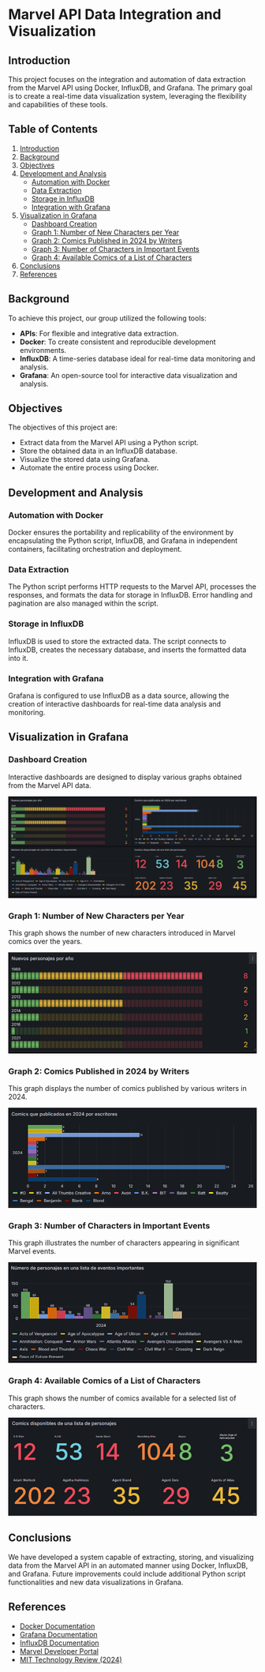 # Marvel API Data Integration and Visualization

## Introduction
This project focuses on the integration and automation of data extraction from the Marvel API using Docker, InfluxDB, and Grafana. The primary goal is to create a real-time data visualization system, leveraging the flexibility and capabilities of these tools.

## Table of Contents
1. [Introduction](#introduction)
2. [Background](#background)
3. [Objectives](#objectives)
4. [Development and Analysis](#development-and-analysis)
    - [Automation with Docker](#automation-with-docker)
    - [Data Extraction](#data-extraction)
    - [Storage in InfluxDB](#storage-in-influxdb)
    - [Integration with Grafana](#integration-with-grafana)
5. [Visualization in Grafana](#visualization-in-grafana)
    - [Dashboard Creation](#dashboard-creation)
    - [Graph 1: Number of New Characters per Year](#graph-1-number-of-new-characters-per-year)
    - [Graph 2: Comics Published in 2024 by Writers](#graph-2-comics-published-in-2024-by-writers)
    - [Graph 3: Number of Characters in Important Events](#graph-3-number-of-characters-in-important-events)
    - [Graph 4: Available Comics of a List of Characters](#graph-4-available-comics-of-a-list-of-characters)
6. [Conclusions](#conclusions)
7. [References](#references)

## Background
To achieve this project, our group utilized the following tools:
- **APIs**: For flexible and integrative data extraction.
- **Docker**: To create consistent and reproducible development environments.
- **InfluxDB**: A time-series database ideal for real-time data monitoring and analysis.
- **Grafana**: An open-source tool for interactive data visualization and analysis.

## Objectives
The objectives of this project are:
- Extract data from the Marvel API using a Python script.
- Store the obtained data in an InfluxDB database.
- Visualize the stored data using Grafana.
- Automate the entire process using Docker.

## Development and Analysis
### Automation with Docker
Docker ensures the portability and replicability of the environment by encapsulating the Python script, InfluxDB, and Grafana in independent containers, facilitating orchestration and deployment.

### Data Extraction
The Python script performs HTTP requests to the Marvel API, processes the responses, and formats the data for storage in InfluxDB. Error handling and pagination are also managed within the script.

### Storage in InfluxDB
InfluxDB is used to store the extracted data. The script connects to InfluxDB, creates the necessary database, and inserts the formatted data into it.

### Integration with Grafana
Grafana is configured to use InfluxDB as a data source, allowing the creation of interactive dashboards for real-time data analysis and monitoring.

## Visualization in Grafana
### Dashboard Creation
Interactive dashboards are designed to display various graphs obtained from the Marvel API data.

![](/img/dashboard.png)

### Graph 1: Number of New Characters per Year
This graph shows the number of new characters introduced in Marvel comics over the years.

![](/img/graphic1.png)

### Graph 2: Comics Published in 2024 by Writers
This graph displays the number of comics published by various writers in 2024.

![](/img/graphic2.png)

### Graph 3: Number of Characters in Important Events
This graph illustrates the number of characters appearing in significant Marvel events.

![](/img/graphic3.png)

### Graph 4: Available Comics of a List of Characters
This graph shows the number of comics available for a selected list of characters.

![](/img/graphic4.png)

## Conclusions
We have developed a system capable of extracting, storing, and visualizing data from the Marvel API in an automated manner using Docker, InfluxDB, and Grafana. Future improvements could include additional Python script functionalities and new data visualizations in Grafana.

## References
- [Docker Documentation](https://docs.docker.com/)
- [Grafana Documentation](https://grafana.com/docs/grafana/latest/)
- [InfluxDB Documentation](https://docs.influxdata.com/influxdb/v2/)
- [Marvel Developer Portal](https://developer.marvel.com/)
- [MIT Technology Review (2024)](https://www.technologyreview.com/2024/01/15/1086461/outperforming-competitors-as-a-data-driven-organization/)